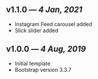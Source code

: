 ## v1.1.0 _— 4 Jan, 2021_

- Instagram Feed carousel added
- Slick slider added

## v1.0.0 _— 4 Aug, 2019_

- Initial template
- Bootstrap version 3.3.7
